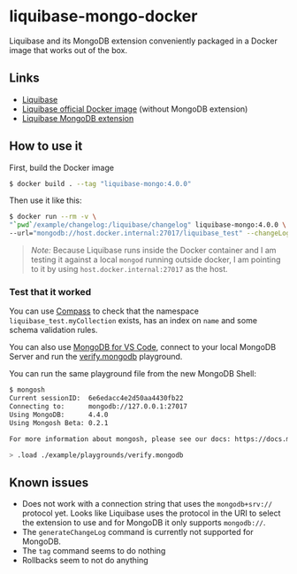 # liquibase-mongo-docker

Liquibase and its MongoDB extension conveniently packaged in a Docker image that works out of the box.

## Links
* [Liquibase](https://github.com/liquibase/liquibase)
* [Liquibase official Docker image](https://github.com/liquibase/docker) (without MongoDB extension)
* [Liquibase MongoDB extension](https://github.com/liquibase/liquibase-mongodb)

## How to use it

First, build the Docker image

```bash
$ docker build . --tag "liquibase-mongo:4.0.0"  
```

Then use it like this:

```bash
$ docker run --rm -v \
"`pwd`/example/changelog:/liquibase/changelog" liquibase-mongo:4.0.0 \
--url="mongodb://host.docker.internal:27017/liquibase_test" --changeLogFile=changelog/changelog.xml --logLevel=info update
```
> *Note:* Because Liquibase runs inside the Docker container and I am testing it against a local `mongod` running outside docker, I am pointing to it by
> using `host.docker.internal:27017` as the host.

### Test that it worked

You can use [Compass](https://www.mongodb.com/products/compass) to check that the namespace `liquibase_test.myCollection` exists, has an index on `name` and some schema validation rules.

You can also use [MongoDB for VS Code](https://marketplace.visualstudio.com/items?itemName=mongodb.mongodb-vscode), connect to your local MongoDB Server and run the [verify.mongodb](./example/playgrounds/verify.mongodb) playground.

You can run the same playground file from the new MongoDB Shell:

```bash
$ mongosh
Current sessionID:  6e6edacc4e2d50aa4430fb22
Connecting to:      mongodb://127.0.0.1:27017
Using MongoDB:      4.4.0
Using Mongosh Beta: 0.2.1

For more information about mongosh, please see our docs: https://docs.mongodb.com/mongodb-shell/

> .load ./example/playgrounds/verify.mongodb
```

## Known issues
* Does not work with a connection string that uses the `mongodb+srv://` protocol yet. Looks like Liquibase uses the protocol in the URI to select the extension to use and for MongoDB it only supports `mongodb://`.
* The `generateChangeLog` command is currently not supported for MongoDB.
* The `tag` command seems to do nothing
* Rollbacks seem to not do anything
